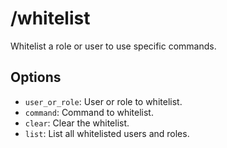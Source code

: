 # /whitelist

Whitelist a role or user to use specific commands.

## Options

- `user_or_role`: User or role to whitelist.
- `command`: Command to whitelist.
- `clear`: Clear the whitelist.
- `list`: List all whitelisted users and roles.


